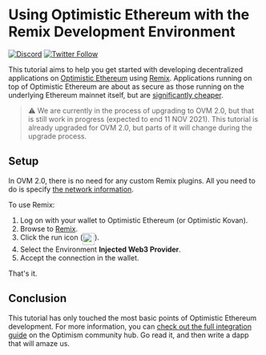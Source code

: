 # Using Optimistic Ethereum with the Remix Development Environment

[![Discord](https://img.shields.io/discord/667044843901681675.svg?color=768AD4&label=discord&logo=https%3A%2F%2Fdiscordapp.com%2Fassets%2F8c9701b98ad4372b58f13fd9f65f966e.svg)](https://discord.com/channels/667044843901681675)
[![Twitter Follow](https://img.shields.io/twitter/follow/optimismPBC.svg?label=optimismPBC&style=social)](https://twitter.com/optimismPBC)

This tutorial aims to help you get started with developing decentralized applications on [Optimistic Ethereum](https://optimism.io/) using [Remix](https://remix.ethereum.org/#optimize=false&runs=200&evmVersion=null). Applications 
running on top of Optimistic Ethereum are about as secure as those running on the underlying Ethereum mainnet itself, but are
[significantly cheaper](https://optimism.io/gas-comparison).

> :warning: We are currently in the process of upgrading to OVM 2.0, but that
> is still work in progress (expected to end 11 NOV 2021). This tutorial is
> already upgraded for OVM 2.0, but parts of it will change during the upgrade
> process.

   <!-- TEMP-OVM2.0 -->

## Setup

In OVM 2.0, there is no need for any custom Remix plugins. All
you need to do is specify [the network information](https://community.optimism.io/docs/infra/networks.html#optimistic-kovan).

To use Remix:

1. Log on with your wallet to Optimistic Ethereum (or Optimistic Kovan).
1. Browse to [Remix](https://remix.ethereum.org/).
1. Click the run icon (<img src="https://remix-ide.readthedocs.io/en/latest/_images/a-run-icon.png" height="24" valign="top" />).
1. Select the Environment **Injected Web3 Provider**.
1. Accept the connection in the wallet.

That's it. 

## Conclusion

This tutorial has only touched the most basic points of Optimistic Ethereum development. For more information, you can 
[check out the full integration guide](https://community.optimism.io/docs/developers/l2/convert-2.0.html) on the Optimism community hub.
Go read it, and then write a dapp that will amaze us.
